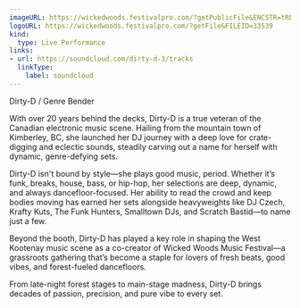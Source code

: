 ```yaml
---
imageURL: https://wickedwoods.festivalpro.com/?getPublicFile&ENCSTR=tRERHKjockOBnpDdeUqR
logoURL: https://wickedwoods.festivalpro.com/?getFile&FILEID=33539
kind:
  type: Live Performance
links:
- url: https://soundcloud.com/dirty-d-3/tracks
  linkType:
    label: soundcloud
---
```

Dirty-D  / Genre Bender 

With over 20 years behind the decks, Dirty-D is a true veteran of the Canadian electronic music scene. Hailing from the mountain town of Kimberley, BC, she launched her DJ journey with a deep love for crate-digging and eclectic sounds, steadily carving out a name for herself with dynamic, genre-defying sets.

Dirty-D isn't bound by style—she plays good music, period. Whether it’s funk, breaks, house, bass, or hip-hop, her selections are deep, dynamic, and always dancefloor-focused. Her ability to read the crowd and keep bodies moving has earned her sets alongside heavyweights like DJ Czech, Krafty Kuts, The Funk Hunters, Smalltown DJs, and Scratch Bastid—to name just a few.

Beyond the booth, Dirty-D has played a key role in shaping the West Kootenay music scene as a co-creator of Wicked Woods Music Festival—a grassroots gathering that’s become a staple for lovers of fresh beats, good vibes, and forest-fueled dancefloors.

From late-night forest stages to main-stage madness, Dirty-D brings decades of passion, precision, and pure vibe to every set.